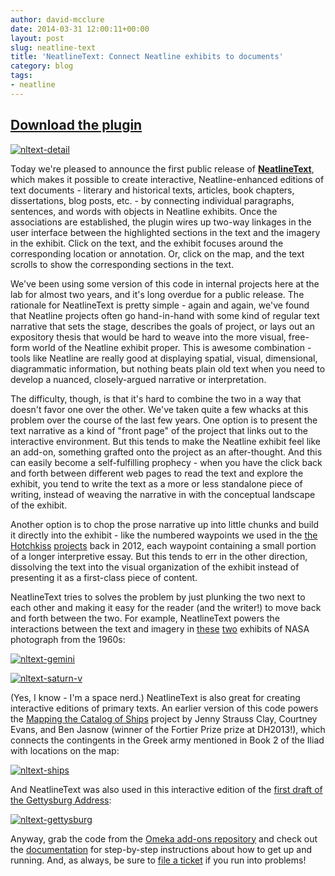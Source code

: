 ```yaml
---
author: david-mcclure
date: 2014-03-31 12:00:11+00:00
layout: post
slug: neatline-text
title: 'NeatlineText: Connect Neatline exhibits to documents'
category: blog
tags:
- neatline
---
```


## [Download the plugin](http://omeka.org/add-ons/plugins/neatlinetext)



[![nltext-detail](http://static.scholarslab.org/wp-content/uploads/2014/03/nltext-detail-1024x442.jpg)](http://omeka.org/add-ons/plugins/neatlinetext)

Today we're pleased to announce the first public release of **[NeatlineText](http://omeka.org/add-ons/plugins/neatlinetext)**, which makes it possible to create interactive, Neatline-enhanced editions of text documents - literary and historical texts, articles, book chapters, dissertations, blog posts, etc. - by connecting individual paragraphs, sentences, and words with objects in Neatline exhibits. Once the associations are established, the plugin wires up two-way linkages in the user interface between the highlighted sections in the text and the imagery in the exhibit. Click on the text, and the exhibit focuses around the corresponding location or annotation. Or, click on the map, and the text scrolls to show the corresponding sections in the text.

We've been using some version of this code in internal projects here at the lab for almost two years, and it's long overdue for a public release. The rationale for NeatlineText is pretty simple - again and again, we've found that Neatline projects often go hand-in-hand with some kind of regular text narrative that sets the stage, describes the goals of project, or lays out an expository thesis that would be hard to weave into the more visual, free-form world of the Neatline exhibit proper. This is awesome combination - tools like Neatline are really good at displaying spatial, visual, dimensional, diagrammatic information, but nothing beats plain old text when you need to develop a nuanced, closely-argued narrative or interpretation.

The difficulty, though, is that it's hard to combine the two in a way that doesn't favor one over the other. We've taken quite a few whacks at this problem over the course of the last few years. One option is to present the text narrative as a kind of "front page" of the project that links out to the interactive environment. But this tends to make the Neatline exhibit feel like an add-on, something grafted onto the project as an after-thought. And this can easily become a self-fulfilling prophecy - when you have the click back and forth between different web pages to read the text and explore the exhibit, you tend to write the text as a more or less standalone piece of writing, instead of weaving the narrative in with the conceptual landscape of the exhibit.

Another option is to chop the prose narrative up into little chunks and build it directly into the exhibit - like the numbered waypoints we used in the [the](http://hotchkiss.neatline.org/neatline-exhibits/show/chancellorsville-may-2-1863-132/fullscreen) [Hotchkiss](http://hotchkiss.neatline.org/neatline-exhibits/show/battle-of-chancellorsville/fullscreen) [projects](http://hotchkiss.neatline.org/neatline-exhibits/show/my-dear-little-nelly/fullscreen) back in 2012, each waypoint containing a small portion of a longer interpretive essay. But this tends to err in the other direction, dissolving the text into the visual organization of the exhibit instead of presenting it as a first-class piece of content.

NeatlineText tries to solves the problem by just plunking the two next to each other and making it easy for the reader (and the writer!) to move back and forth between the two. For example, NeatlineText powers the interactions between the text and imagery in [these](http://neatline.dclure.org/neatline/show/gemini-over-baja-california) [two](http://neatline.dclure.org/neatline/show/saturn-v-stage-2) exhibits of NASA photograph from the 1960s:

[![nltext-gemini](http://static.scholarslab.org/wp-content/uploads/2014/03/nltext-gemini-1024x619.jpg)](http://dclure.org/logs/project-gemini-over-baja-california/)

[![nltext-saturn-v](http://static.scholarslab.org/wp-content/uploads/2014/03/nltext-saturn-v-1024x615.jpg)](http://neatline.dclure.org/neatline/show/saturn-v-stage-2)

(Yes, I know - I'm a space nerd.) NeatlineText is also great for creating interactive editions of primary texts. An earlier version of this code powers the [Mapping the Catalog of Ships](http://ships.lib.virginia.edu/neatline-editions/271) project by Jenny Strauss Clay, Courtney Evans, and Ben Jasnow (winner of the Fortier Prize prize at DH2013!), which connects the contingents in the Greek army mentioned in Book 2 of the Iliad with locations on the map:

[![nltext-ships](http://static.scholarslab.org/wp-content/uploads/2014/03/nltext-ships-1024x614.jpg)](http://ships.lib.virginia.edu/neatline-editions/271)

And NeatlineText was also used in this interactive edition of the [first draft of the Gettysburg Address](http://neatline.dclure.org/neatline/show/gettysburg-address):

[![nltext-gettysburg](http://static.scholarslab.org/wp-content/uploads/2014/03/nltext-gettysburg-1024x611.jpg)](http://dclure.org/logs/nicolay-copy-gettysburg-address/)

Anyway, grab the code from the [Omeka add-ons repository](http://omeka.org/add-ons/plugins/neatlinetext) and check out the [documentation](https://github.com/scholarslab/nl-widget-Text#neatlinetext) for step-by-step instructions about how to get up and running. And, as always, be sure to [file a ticket](https://github.com/scholarslab/nl-widget-Text/issues) if you run into problems!
